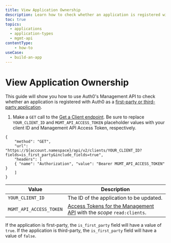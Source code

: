 ```yaml
---
title: View Application Ownership
description: Learn how to check whether an application is registered with Auth0 as a first-party or third-party app using the Auth0 Management API.
toc: true
topics:
  - applications
  - application-types
  - mgmt-api
contentType: 
	- how-to
useCase:
  - build-an-app
---
```

# View Application Ownership

This guide will show you how to use Auth0's Management API to check whether an application is registered with Auth0 as a [first-party or third-party application](/applications/concepts/app-types-first-third-party).

1. Make a `GET` call to the [Get a Client endpoint](/api/management/v2#!/Clients/get_clients_by_id). Be sure to replace `YOUR_CLIENT_ID` and `MGMT_API_ACCESS_TOKEN` placeholder values with your client ID and Management API Access Token, respectively.

```har
{
	"method": "GET",
	"url": "https://${account.namespace}/api/v2/clients/YOUR_CLIENT_ID?fields=is_first_party&include_fields=true",
	"headers": [
   	{ "name": "Authorization", "value": "Bearer MGMT_API_ACCESS_TOKEN" }
	]
}
```

| Value | Description |
| - | - |
| `YOUR_CLIENT_ID` | Τhe ID of the application to be updated. |
| `MGMT_API_ACCESS_TOKEN` | [Access Tokens for the Management API](/api/management/v2/tokens) with the <dfn data-key="scope">scope</dfn> `read:clients`. |

If the application is first-party, the `is_first_party` field will have a value of `true`. If the application is third-party, the `is_first_party` field will have a value of `false`.
